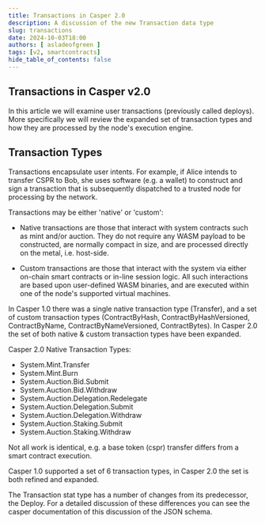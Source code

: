 ```yaml
---
title: Transactions in Casper 2.0
description: A discussion of the new Transaction data type
slug: transactions
date: 2024-10-03T18:00
authors: [ asladeofgreen ]
tags: [v2, smartcontracts]
hide_table_of_contents: false
---
```


## Transactions in Casper v2.0

In this article we will examine user transactions (previously called deploys).  More specifically we will review the expanded set of transaction types and how they are processed by the node's execution engine.

<!-- truncate -->

## Transaction Types

Transactions encapsulate user intents.  For example, if Alice intends to transfer CSPR to Bob, she uses software (e.g. a wallet) to construct and sign a transaction that is subsequently dispatched to a trusted node for processing by the network.

Transactions may be either 'native' or 'custom':

- Native transactions are those that interact with system contracts such as mint and/or auction.  They do not require any WASM payload to be constructed,  are normally compact in size, and are processed directly on the metal, i.e. host-side.

- Custom transactions are those that interact with the system via either on-chain smart contracts or in-line session logic.  All such interactions are based upon user-defined WASM binaries, and are executed within one of the node's supported virtual machines.

In Casper 1.0 there was a single native transaction type (Transfer), and a set of custom transaction types (ContractByHash, ContractByHashVersioned, ContractByName, ContractByNameVersioned, ContractBytes). In Casper 2.0 the set of both native & custom transaction types have been expanded.

Casper 2.0 Native Transaction Types:

- System.Mint.Transfer
- System.Mint.Burn
- System.Auction.Bid.Submit
- System.Auction.Bid.Withdraw
- System.Auction.Delegation.Redelegate
- System.Auction.Delegation.Submit
- System.Auction.Delegation.Withdraw
- System.Auction.Staking.Submit
- System.Auction.Staking.Withdraw

Not all work is identical, e.g. a base token (cspr) transfer differs from a smart contract execution.  

Casper 1.0 supported a set of 6 transaction types, in Casper 2.0 the set is both refined and expanded.

The Transaction stat type has a number of changes from its predecessor, the Deploy. For a detailed discussion of these differences you can see the casper documentation of this discussion of the JSON schema. 
